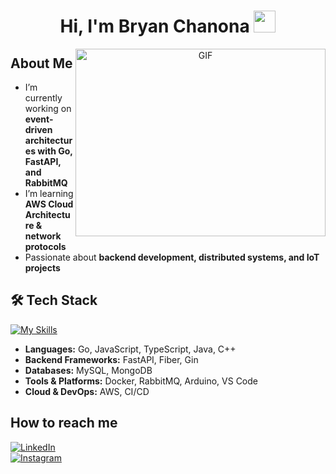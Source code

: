 <h1 align="center"><b>Hi, I'm Bryan Chanona</b> <img src="https://media.giphy.com/media/hvRJCLFzcasrR4ia7z/giphy.gif" width="35"></h1>

<a target="_blank" align="center">
  <img align="right" height="300" width="400" alt="GIF" src="https://media.giphy.com/media/SWoSkN6DxTszqIKEqv/giphy.gif">
</a>

##   About Me  
-  I’m currently working on **event-driven architectures with Go, FastAPI, and RabbitMQ**  
-  I’m learning **AWS Cloud Architecture & network protocols**  
-  Passionate about **backend development, distributed systems, and IoT projects**  

## 🛠 Tech Stack  
[![My Skills](https://skillicons.dev/icons?i=js,ts,go,java,cpp,html,css,react,angular,aws,docker,fastapi,figma,githubactions,nodejs,postgres,postman,powershell,py)](https://skillicons.dev)  

-  **Languages:** Go, JavaScript, TypeScript, Java, C++  
-  **Backend Frameworks:** FastAPI, Fiber, Gin  
-  **Databases:** MySQL, MongoDB  
-  **Tools & Platforms:** Docker, RabbitMQ, Arduino, VS Code  
-  **Cloud & DevOps:** AWS, CI/CD  

##  How to reach me  
[![LinkedIn](https://img.shields.io/badge/LinkedIn-0077B5?style=for-the-badge&logo=linkedin&logoColor=white)](https://www.linkedin.com/in/bryan-chanona?utm_source=share&utm_campaign=share_via&utm_content=profile&utm_medium=android_app)  
[![Instagram](https://img.shields.io/badge/Instagram-E4405F?style=for-the-badge&logo=instagram&logoColor=white)](https://www.instagram.com/bryan_chanona?igsh=MXF1cnhvM3U2bnVneg==)


